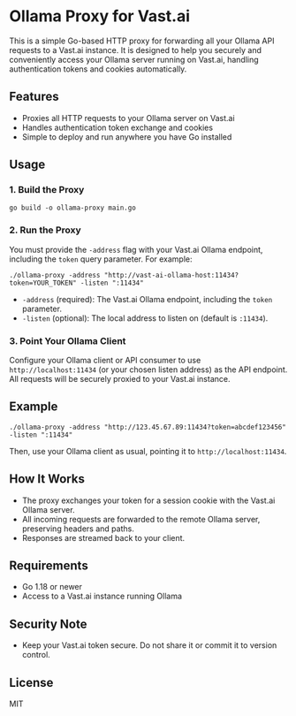 # Ollama Proxy for Vast.ai

This is a simple Go-based HTTP proxy for forwarding all your Ollama API requests to a Vast.ai instance. It is designed to help you securely and conveniently access your Ollama server running on Vast.ai, handling authentication tokens and cookies automatically.

## Features
- Proxies all HTTP requests to your Ollama server on Vast.ai
- Handles authentication token exchange and cookies
- Simple to deploy and run anywhere you have Go installed

## Usage

### 1. Build the Proxy

```
go build -o ollama-proxy main.go
```

### 2. Run the Proxy

You must provide the `-address` flag with your Vast.ai Ollama endpoint, including the `token` query parameter. For example:

```
./ollama-proxy -address "http://vast-ai-ollama-host:11434?token=YOUR_TOKEN" -listen ":11434"
```

- `-address` (required): The Vast.ai Ollama endpoint, including the `token` parameter.
- `-listen` (optional): The local address to listen on (default is `:11434`).

### 3. Point Your Ollama Client

Configure your Ollama client or API consumer to use `http://localhost:11434` (or your chosen listen address) as the API endpoint. All requests will be securely proxied to your Vast.ai instance.

## Example

```
./ollama-proxy -address "http://123.45.67.89:11434?token=abcdef123456" -listen ":11434"
```

Then, use your Ollama client as usual, pointing it to `http://localhost:11434`.

## How It Works
- The proxy exchanges your token for a session cookie with the Vast.ai Ollama server.
- All incoming requests are forwarded to the remote Ollama server, preserving headers and paths.
- Responses are streamed back to your client.

## Requirements
- Go 1.18 or newer
- Access to a Vast.ai instance running Ollama

## Security Note
- Keep your Vast.ai token secure. Do not share it or commit it to version control.

## License
MIT

